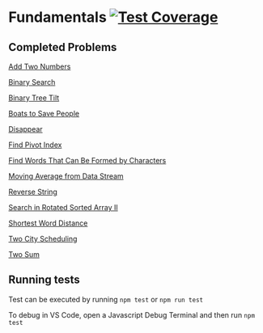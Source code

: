 # Fundamentals [![Test Coverage](https://codecov.io/gh/danursin/fundamentals/branch/main/graph/badge.svg?token=NT6IGEPIX6)](https://codecov.io/gh/danursin/fundamentals)

## Completed Problems

[Add Two Numbers](/problems/Add%20Two%20Numbers/README.MD)

[Binary Search](/problems/Binary%20Search/README.MD)

[Binary Tree Tilt](/problems/Binary%20Tree%20Tilt/README.MD)

[Boats to Save People](/problems/Boats%20to%20Save%20People/README.MD)

[Disappear](/problems/Disappear/README.MD)

[Find Pivot Index](/problems/Find%20Pivot%20Index/README.MD)

[Find Words That Can Be Formed by Characters](/problems/Find%20Words%20That%20Can%20Be%20Formed%20by%20Characters/README.MD)

[Moving Average from Data Stream](/problems/Moving%20Average%20from%20Data%20Stream/README.MD)

[Reverse String](/problems/Reverse%20String/README.MD)

[Search in Rotated Sorted Array II](/problems/Search%20in%20Rotated%20Sorted%20Array%20II/README.MD)

[Shortest Word Distance](/problems/Shortest%20Word%20Distance/README.MD)

[Two City Scheduling](/problems/Two%20City%20Scheduling/README.MD)

[Two Sum](/problems/Two%20Sum/README.MD)

## Running tests

Test can be executed by running `npm test` or `npm run test`

To debug in VS Code, open a Javascript Debug Terminal and then run `npm test`
